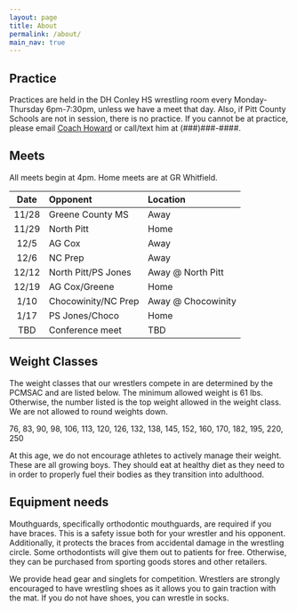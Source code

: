 ```yaml
---
layout: page
title: About
permalink: /about/
main_nav: true
---
```


## Practice
Practices are held in the DH Conley HS wrestling room every Monday-Thursday 6pm-7:30pm, unless we have a meet that day.  Also, if Pitt County Schools are not in session, there is no practice. If you cannot be at practice, please email [Coach Howard](garyjhoward04@gmail.com) or call/text him at (###)###-####.

## Meets
All meets begin at 4pm.  Home meets are at GR Whitfield.

| Date  | Opponent            | Location          |
| :---: | :------------------ | :---------------- |
| 11/28 | Greene County MS    | Away              |
| 11/29 | North Pitt          | Home              |
| 12/5  | AG Cox              | Away              |
| 12/6  | NC Prep             | Away              |
| 12/12 | North Pitt/PS Jones | Away @ North Pitt |
| 12/19 | AG Cox/Greene       | Home              |
| 1/10  | Chocowinity/NC Prep | Away @ Chocowinity|
| 1/17  | PS Jones/Choco      | Home              |
|  TBD  | Conference meet     | TBD               |

## Weight Classes
The weight classes that our wrestlers compete in are determined by the PCMSAC and are listed below. The minimum allowed weight is 61 lbs. Otherwise, the number listed is the top weight allowed in the weight class. We are not allowed to round weights down.

76, 83, 90, 98, 106, 113, 120, 126, 132, 138, 145, 152, 160, 170, 182, 195, 220, 250

At this age, we do not encourage athletes to actively manage their weight. These are all growing boys. They should eat at healthy diet as they need to in order to properly fuel their bodies as they transition into adulthood.

## Equipment needs

Mouthguards, specifically orthodontic mouthguards, are required if you have braces. This is a safety issue both for your wrestler and his opponent. Additionally, it protects the braces from accidental damage in the wrestling circle. Some orthodontists will give them out to patients for free. Otherwise, they can be purchased from sporting goods stores and other retailers.

We provide head gear and singlets for competition. Wrestlers are strongly encouraged to have wrestling shoes as it allows you to gain traction with the mat. If you do not have shoes, you can wrestle in socks.



